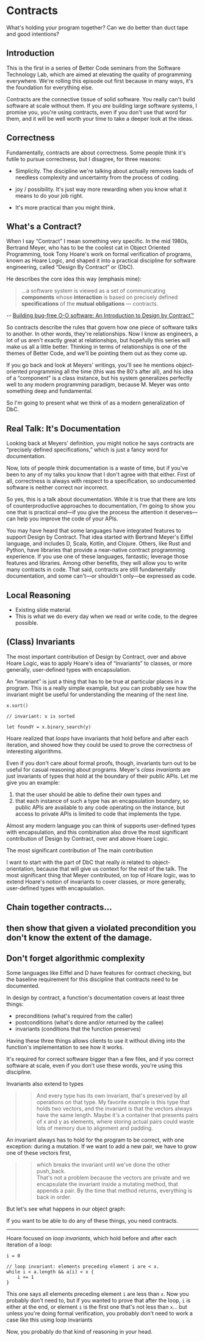 # Contracts

What's holding your program together?  Can we do better than duct tape
and good intentions?

## Introduction

This is the first in a series of Better Code seminars from the
Software Technology Lab, which are aimed at elevating the quality of
programming everywhere. We're rolling this episode out first because
in many ways, it's the foundation for everything else.  

Contracts are the connective tissue of solid software.  You really
can't build software at scale without them.  If you *are* building
large software systems, I promise you, you're using contracts, even if
you don't use that word for them, and it will be well worth your time
to take a deeper look at the ideas.

## Correctness

Fundamentally, contracts are about correctness.  Some people think
it's futile to pursue correctness, but I disagree, for three reasons:

- Simplicity.  The discipline we're talking about actually removes
  loads of needless complexity and uncertainty from the process of
  coding.
  
- joy / possibility.  It's just way more rewarding when you know what
  it means to do your job right.
  
- It's more practical than you might think.

## What's a Contract?

When I say “Contract” I mean something very specific.  In the mid
1980s, Bertrand Meyer, who has to be the coolest cat in Object
Oriented Programming, took Tony Hoare's work on formal verification of
programs, known as Hoare Logic, and shaped it into a practical
discipline for software engineering, called “Design By Contract” or
(DbC).

He describes the core idea this way (emphasis mine):

> …a software system is viewed as a set of communicating
> **components** whose **interaction** is based on precisely defined
> **specifications** of the **mutual obligations** — contracts.

-- [Building bug-free O-O software: An Introduction to Design by
Contract™](https://www.eiffel.com/values/design-by-contract/introduction/)

So contracts describe the rules that govern how one piece of software
talks to another. In other words, they're relationships.  Now I know
as engineers, a lot of us aren't exactly great at relationships, but
hopefully this series will make us all a little better. Thinking in
terms of relationships is one of the themes of Better Code, and we'll
be pointing them out as they come up.

If you go back and look at Meyers' writings, you'll see he mentions
object-oriented programming all the time (this was the 80's after
all), and his idea of a “component” is a class instance, but his
system generalizes perfectly well to any modern programming
paradigm, because M. Meyer was onto something deep and fundamental.

So I'm going to present what we think of as a modern generalization of
DbC.

## Real Talk: It's Documentation

Looking back at Meyers' definition, you might notice he says contracts
are “precisely defined specifications,” which is just a fancy word for
documentation.

Now, lots of people think documentation is a waste of time, but if
you've been to any of my talks you know that I don't agree with that
either. First of all, correctness is always with respect to a
specification, so undocumented software is neither correct nor
incorrect.

So yes, this is a talk about documentation. While it is true that
there are lots of counterproductive approaches to documentation, I'm
going to show you one that is practical *and*—if you give the process
the attention it deserves—can help you improve the code of your APIs.

You may have heard that some languages have integrated features to
support Design by Contract.  That idea started with Bertrand Meyer's
Eiffel language, and includes D, Scala, Kotlin, and Clojure. Others,
like Rust and Python, have libraries that provide a near-native
contract programming experience. If you use one of these languages,
fantastic; leverage those features and libraries.  Among other
benefits, they will allow you to write many contracts in code.  That
said, contracts are still fundamentally documentation, and some
can't—or shouldn't only—be expressed as code.

## Local Reasoning

- Existing slide material.
- This is what we do every day when we read or write code, to the
  degree possible.

## (Class) Invariants

The most important contribution of Design by Contract, over and above
Hoare Logic, was to apply Hoare's idea of “invariants” to classes, or
more generally, user-defined types with encapsulation.

An “invariant” is just a thing that has to be true at particular
places in a program.  This is a really simple example, but you can
probably see how the invariant might be useful for understanding the
meaning of the next line.

	x.sort()
	
	// invariant: x is sorted
	
	let foundY = x.binary_search(y)

Hoare realized that *loops* have invariants that hold before and after
each iteration, and showed how they could be used to prove the
correctness of interesting algorithms.

Even if you don't care about formal proofs, though, invariants turn
out to be useful for casual reasoning about programs.  Meyer's *class
invariants* are just invariants of types that hold at the boundary of
their public APIs. Let me give you an example:



1. that the user should be able to define their own types and 
2. that each instance of such a type has an encapsulation boundary, so
   public APIs are available to any code operating on the instance,
   but access to private APIs is limited to code that implements
   the type.

Almost any modern language you can think of supports user-defined
types with encapsulation, and this combination also drove the most
significant contribution of Design by Contract, over and above Hoare
Logic.

The most significant contribution of 
The main contribution

I want to start with the part of DbC that really *is* related to
object-orientation, because that will give us context for the rest of
the talk.  The most significant thing that Meyer contributed, on top
of Hoare logic, was to extend Hoare's notion of invariants to cover
classes, or more generally, user-defined types with encapsulation.

## Chain together contracts… 
## then show that given a violated precondition you don't know the extent of the damage.

## Don't forget algorithmic complexity



Some languages like Eiffel and D have features for contract
checking, but the baseline requirement for this discipline that
contracts need to be documented.

In design by contract, a function's documentation covers at least three things:

- preconditions (what's required from the caller)
- postconditions (what's done and/or returned by the callee)
- invariants (conditions that the function preserves)

Having these three things allows clients to use it without diving into the function's implementation to see how it works.

It's required for correct software bigger than a few files, and if you correct software at scale, even if you don't use these words, you're using this discipline.

Invariants also extend to types
>> And every type has its own invariant, that's preserved by all operations on that type.
My favorite example is this type that holds two vectors, and the invariant 
>> is that the vectors always have the same length.  Maybe it's a container that presents pairs of x and y as elements, where storing actual pairs could waste lots of memory due to alignment and padding.

An invariant always has to hold for the program to be correct, with one exception: during a mutation.  If we want to add a new pair, we have to grow one of these vectors first, 
>> which breaks the invariant until we've done the other push_back.  
>> That's not a problem because the vectors are private and we encapsulate the invariant inside a mutating method, that appends a pair.  By the time that method returns, everything is back in order.

But let's see what happens in our object graph:

If you want to be able to do any of these things, you need contracts.













-------------------

Hoare focused on *loop invariants*, which hold before and after each
iteration of a loop:

    i = 0
	
	// loop invariant: elements preceding element i are < x.
	while i < a.length && a[i] < x { 
		i += 1
	}

This one says all elements preceding element `i` are less than `x`.
Now you probably don't need to, but if you wanted to prove that after the loop, `i` is
either at the end, or element `i` is the first one that's not less
than `x`… but unless you're doing formal verification, you probably
don't need to work a case like this using loop invariants

Now, you probably do that kind of reasoning in your head.
